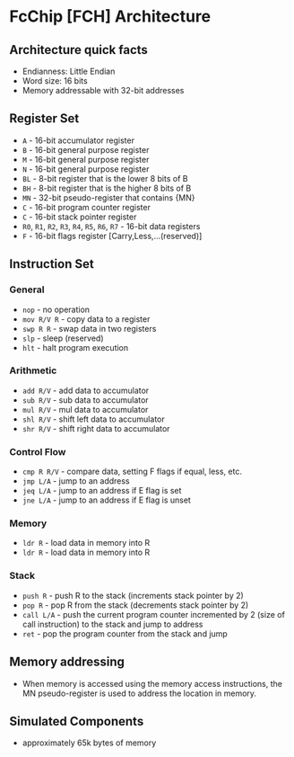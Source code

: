 
# FcChip [FCH] Architecture

## Architecture quick facts

- Endianness: Little Endian
- Word size: 16 bits
- Memory addressable with 32-bit addresses

## Register Set

- `A` - 16-bit accumulator register
- `B` - 16-bit general purpose register
- `M` - 16-bit general purpose register
- `N` - 16-bit general purpose register
- `BL` - 8-bit register that is the lower 8 bits of B
- `BH` - 8-bit register that is the higher 8 bits of B
- `MN` - 32-bit pseudo-register that contains {MN}
- `C` - 16-bit program counter register
- `C` - 16-bit stack pointer register
- `R0`, `R1`, `R2`, `R3`, `R4`, `R5`, `R6`, `R7` - 16-bit data registers
- `F` - 16-bit flags register [Carry,Less,...(reserved)]


## Instruction Set

### General
- `nop` - no operation
- `mov R/V R` - copy data to a register
- `swp R R` - swap data in two registers
- `slp` - sleep (reserved)
- `hlt` - halt program execution

### Arithmetic
- `add R/V` - add data to accumulator
- `sub R/V` - sub data to accumulator
- `mul R/V` - mul data to accumulator
- `shl R/V` - shift left data to accumulator
- `shr R/V` - shift right data to accumulator

### Control Flow
- `cmp R R/V` - compare data, setting F flags if equal, less, etc.
- `jmp L/A` - jump to an address
- `jeq L/A` - jump to an address if E flag is set
- `jne L/A` - jump to an address if E flag is unset

### Memory
- `ldr R` - load data in memory into R
- `ldr R` - load data in memory into R

### Stack
- `push R` - push R to the stack (increments stack pointer by 2)
- `pop R` - pop R from the stack (decrements stack pointer by 2)
- `call L/A` - push the current program counter incremented by 2 (size of call instruction) to the stack and jump to address
- `ret` - pop the program counter from the stack and jump

## Memory addressing

- When memory is accessed using the memory access instructions, the MN pseudo-register is used to address the location in memory.

## Simulated Components

- approximately 65k bytes of memory
